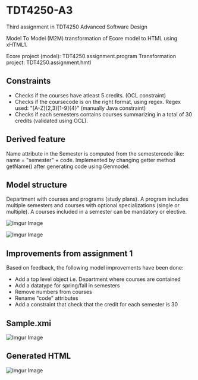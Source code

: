 # TDT4250-A3
Third assignment in TDT4250 Advanced Software Design

Model To Model (M2M) transformation of Ecore model to HTML using xHTML1.

Ecore project (model): TDT4250.assignment.program
Transformation project: TDT4250.assignment.hmtl

Constraints
------
* Checks if the courses have atleast 5 credits. (OCL constraint)
* Checks if the coursecode is on the right format, using regex. Regex used: "[A-Z]{2,3}[1-9]{4}" (manually Java constraint)
* Checks if each semesters contains courses summarizing in a total of 30 credits (validated using OCL).

Derived feature
------
Name attribute in the Semester is computed from the semestercode like: name = "semester" + code.
Implemented by changing getter method getName() after generating code using Genmodel.

Model structure
------
Department with courses and programs (study plans). A program includes multiple semesters and courses with optional specializations (single or multiple). A courses included in a semester can be mandatory or elective.

![Imgur Image](https://imgur.com/9H9FvDd)

![Imgur Image](https://i.imgur.com/aJZGIE8.png)

Improvements from assignment 1
------
Based on feedback, the following model improvements have been done:

* Add a top level object i.e. Department where courses are contained
* Add a datatype for spring/fall in semesters
* Remove numbers from courses
* Rename "code" attributes
* Add a constraint that check that the credit for each semester is 30

Sample.xmi
------
![Imgur Image](https://imgur.com/PpvA2Re)

Generated HTML
------
![Imgur Image](https://imgur.com/r0ukTNU)
